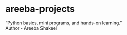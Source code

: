 # areeba-projects
“Python basics, mini programs, and hands-on learning.”
<br>
Author - Areeba Shakeel
